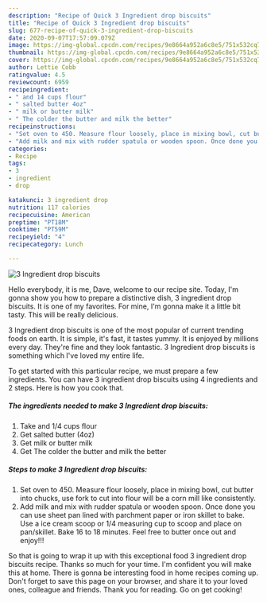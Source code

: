 ```yaml
---
description: "Recipe of Quick 3 Ingredient drop biscuits"
title: "Recipe of Quick 3 Ingredient drop biscuits"
slug: 677-recipe-of-quick-3-ingredient-drop-biscuits
date: 2020-09-07T17:57:09.079Z
image: https://img-global.cpcdn.com/recipes/9e8664a952a6c8e5/751x532cq70/3-ingredient-drop-biscuits-recipe-main-photo.jpg
thumbnail: https://img-global.cpcdn.com/recipes/9e8664a952a6c8e5/751x532cq70/3-ingredient-drop-biscuits-recipe-main-photo.jpg
cover: https://img-global.cpcdn.com/recipes/9e8664a952a6c8e5/751x532cq70/3-ingredient-drop-biscuits-recipe-main-photo.jpg
author: Lettie Cobb
ratingvalue: 4.5
reviewcount: 6959
recipeingredient:
- " and 14 cups flour"
- " salted butter 4oz"
- " milk or butter milk"
- " The colder the butter and milk the better"
recipeinstructions:
- "Set oven to 450. Measure flour loosely, place in mixing bowl, cut butter into chucks, use fork to cut into flour will be a corn mill like consistently."
- "Add milk and mix with rudder spatula or wooden spoon. Once done you can use sheet pan lined with parchment paper or iron skillet to bake. Use a ice cream scoop or 1/4 measuring cup to scoop and place on pan/skillet. Bake 16 to 18 minutes. Feel free to butter once out and enjoy!!!"
categories:
- Recipe
tags:
- 3
- ingredient
- drop

katakunci: 3 ingredient drop 
nutrition: 117 calories
recipecuisine: American
preptime: "PT18M"
cooktime: "PT59M"
recipeyield: "4"
recipecategory: Lunch

---
```



![3 Ingredient drop biscuits](https://img-global.cpcdn.com/recipes/9e8664a952a6c8e5/751x532cq70/3-ingredient-drop-biscuits-recipe-main-photo.jpg)

Hello everybody, it is me, Dave, welcome to our recipe site. Today, I'm gonna show you how to prepare a distinctive dish, 3 ingredient drop biscuits. It is one of my favorites. For mine, I'm gonna make it a little bit tasty. This will be really delicious.



3 Ingredient drop biscuits is one of the most popular of current trending foods on earth. It is simple, it's fast, it tastes yummy. It is enjoyed by millions every day. They're fine and they look fantastic. 3 Ingredient drop biscuits is something which I've loved my entire life.


To get started with this particular recipe, we must prepare a few ingredients. You can have 3 ingredient drop biscuits using 4 ingredients and 2 steps. Here is how you cook that.

<!--inarticleads1-->

##### The ingredients needed to make 3 Ingredient drop biscuits:

1. Take  and 1/4 cups flour
1. Get  salted butter (4oz)
1. Get  milk or butter milk
1. Get  The colder the butter and milk the better




<!--inarticleads2-->

##### Steps to make 3 Ingredient drop biscuits:

1. Set oven to 450. Measure flour loosely, place in mixing bowl, cut butter into chucks, use fork to cut into flour will be a corn mill like consistently.
1. Add milk and mix with rudder spatula or wooden spoon. Once done you can use sheet pan lined with parchment paper or iron skillet to bake. Use a ice cream scoop or 1/4 measuring cup to scoop and place on pan/skillet. Bake 16 to 18 minutes. Feel free to butter once out and enjoy!!!




So that is going to wrap it up with this exceptional food 3 ingredient drop biscuits recipe. Thanks so much for your time. I'm confident you will make this at home. There is gonna be interesting food in home recipes coming up. Don't forget to save this page on your browser, and share it to your loved ones, colleague and friends. Thank you for reading. Go on get cooking!

